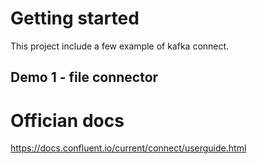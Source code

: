 # Getting started
This project include a few example of kafka connect.

## Demo 1 - file connector

# Offician docs
https://docs.confluent.io/current/connect/userguide.html